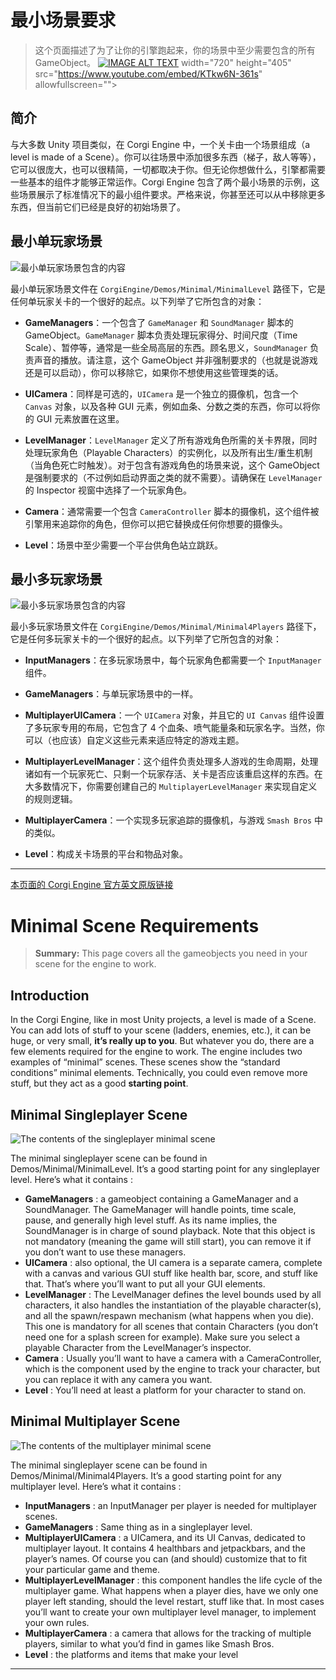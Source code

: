 # 最小场景要求

> 这个页面描述了为了让你的引擎跑起来，你的场景中至少需要包含的所有 GameObject。
[![IMAGE ALT TEXT](http://img.youtube.com/vi/KTkw6N-361s/0.jpg)](https://www.youtube.com/embed/KTkw6N-361s "Corgi Engine Tutorial : Minimal Scene")
width="720" height="405" src="https://www.youtube.com/embed/KTkw6N-361s" allowfullscreen="">
## 简介

与大多数 Unity 项目类似，在 Corgi Engine 中，一个关卡由一个场景组成（a level is made of a Scene）。你可以往场景中添加很多东西（梯子，敌人等等），它可以很庞大，也可以很精简，一切都取决于你。但无论你想做什么，引擎都需要一些基本的组件才能够正常运作。Corgi Engine 包含了两个最小场景的示例，这些场景展示了标准情况下的最小组件要求。严格来说，你甚至还可以从中移除更多东西，但当前它们已经是良好的初始场景了。

## 最小单玩家场景

![最小单玩家场景包含的内容](media/15004623902260.jpg)

最小单玩家场景文件在 `CorgiEngine/Demos/Minimal/MinimalLevel` 路径下，它是任何单玩家关卡的一个很好的起点。以下列举了它所包含的对象：

* **GameManagers**：一个包含了 `GameManager` 和 `SoundManager` 脚本的 GameObject。`GameManager` 脚本负责处理玩家得分、时间尺度（Time Scale）、暂停等，通常是一些全局高层的东西。顾名思义，`SoundManager` 负责声音的播放。请注意，这个 GameObject 并非强制要求的（也就是说游戏还是可以启动），你可以移除它，如果你不想使用这些管理类的话。

* **UICamera**：同样是可选的，`UICamera` 是一个独立的摄像机，包含一个 `Canvas` 对象，以及各种 GUI 元素，例如血条、分数之类的东西，你可以将你的 GUI 元素放置在这里。

* **LevelManager**：`LevelManager` 定义了所有游戏角色所需的关卡界限，同时处理玩家角色（Playable Characters）的实例化，以及所有出生/重生机制（当角色死亡时触发）。对于包含有游戏角色的场景来说，这个 GameObject 是强制要求的（不过例如启动界面之类的就不需要）。请确保在 `LevelManager` 的 Inspector 视窗中选择了一个玩家角色。

* **Camera**：通常需要一个包含 `CameraController` 脚本的摄像机，这个组件被引擎用来追踪你的角色，但你可以把它替换成任何你想要的摄像头。

* **Level**：场景中至少需要一个平台供角色站立跳跃。

## 最小多玩家场景

![最小多玩家场景包含的内容](media/15004625009334.jpg)

最小多玩家场景文件在 `CorgiEngine/Demos/Minimal/Minimal4Players` 路径下，它是任何多玩家关卡的一个很好的起点。以下列举了它所包含的对象：

* **InputManagers**：在多玩家场景中，每个玩家角色都需要一个 `InputManager` 组件。

* **GameManagers**：与单玩家场景中的一样。

* **MultiplayerUICamera**：一个 `UICamera` 对象，并且它的 `UI Canvas` 组件设置了多玩家专用的布局，它包含了 4 个血条、喷气能量条和玩家名字。当然，你可以（也应该）自定义这些元素来适应特定的游戏主题。

* **MultiplayerLevelManager**：这个组件负责处理多人游戏的生命周期，处理诸如有一个玩家死亡、只剩一个玩家存活、关卡是否应该重启这样的东西。在大多数情况下，你需要创建自己的 `MultiplayerLevelManager` 来实现自定义的规则逻辑。

* **MultiplayerCamera**：一个实现多玩家追踪的摄像机，与游戏 `Smash Bros` 中的类似。

* **Level**：构成关卡场景的平台和物品对象。

-------

[本页面的 Corgi Engine 官方英文原版链接](http://corgi-engine-docs.moremountains.com/minimal-scene-requirements.html)

# Minimal Scene Requirements

> **Summary:** This page covers all the gameobjects you need in your scene for the engine to work.

## Introduction

In the Corgi Engine, like in most Unity projects, a level is made of a Scene. You can add lots of stuff to your scene (ladders, enemies, etc.), it can be huge, or very small, **it’s really up to you**. But whatever you do, there are a few elements required for the engine to work. The engine includes two examples of “minimal” scenes. These scenes show the “standard conditions” minimal elements. Technically, you could even remove more stuff, but they act as a good **starting point**.

## Minimal Singleplayer Scene

![The contents of the singleplayer minimal scene](media/15004623902260.jpg)

The minimal singleplayer scene can be found in Demos/Minimal/MinimalLevel. It’s a good starting point for any singleplayer level. Here’s what it contains :

* **GameManagers** : a gameobject containing a GameManager and a SoundManager. The GameManager will handle points, time scale, pause, and generally high level stuff. As its name implies, the SoundManager is in charge of sound playback. Note that this object is not mandatory (meaning the game will still start), you can remove it if you don’t want to use these managers.
* **UICamera** : also optional, the UI camera is a separate camera, complete with a canvas and various GUI stuff like health bar, score, and stuff like that. That’s where you’ll want to put all your GUI elements.
* **LevelManager** : The LevelManager defines the level bounds used by all characters, it also handles the instantiation of the playable character(s), and all the spawn/respawn mechanism (what happens when you die). This one is mandatory for all scenes that contain Characters (you don’t need one for a splash screen for example). Make sure you select a playable Character from the LevelManager’s inspector.
* **Camera** : Usually you’ll want to have a camera with a CameraController, which is the component used by the engine to track your character, but you can replace it with any camera you want.
* **Level** : You’ll need at least a platform for your character to stand on.

## Minimal Multiplayer Scene

![The contents of the multiplayer minimal scene](media/15004625009334.jpg)

The minimal singleplayer scene can be found in Demos/Minimal/Minimal4Players. It’s a good starting point for any multiplayer level. Here’s what it contains :

* **InputManagers** : an InputManager per player is needed for multiplayer scenes.
* **GameManagers** : Same thing as in a singleplayer level.
* **MultiplayerUICamera** : a UICamera, and its UI Canvas, dedicated to multiplayer layout. It contains 4 healthbars and jetpackbars, and the player’s names. Of course you can (and should) customize that to fit your particular game and theme.
* **MultiplayerLevelManager** : this component handles the life cycle of the multiplayer game. What happens when a player dies, have we only one player left standing, should the level restart, stuff like that. In most cases you’ll want to create your own multiplayer level manager, to implement your own rules.
* **MultiplayerCamera** : a camera that allows for the tracking of multiple players, similar to what you’d find in games like Smash Bros.
* **Level** : the platforms and items that make your level

-------


